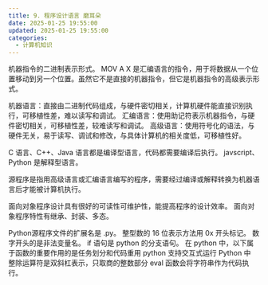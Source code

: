 ```yaml
---
title: 9. 程序设计语言 磨耳朵
date: 2025-01-25 19:55:00
updated: 2025-01-25 19:55:00
categories:
  - 计算机知识
---
```


机器指令的二进制表示形式。
MOV A X 是汇编语言的指令，用于将数据从一个位置移动到另一个位置。虽然它不是直接的机器指令，但它是机器指令的高级表示形式。

机器语言：直接由二进制代码组成，与硬件密切相关，计算机硬件能直接识别执行，可移植性差，难以读写和调试。
汇编语言：使用助记符表示机器指令，与硬件密切相关，可移植性差，较难读写和调试。
高级语言：使用符号化的语法，与硬件无关，易于读写、调试和修改，与具体计算机的相关度低，可移植性好。

C 语言、C++、Java 语言都是编译型语言，代码都需要编译后执行。
javscript、Python 是解释型语言。

源程序是指用高级语言或汇编语言编写的程序，需要经过编译或解释转换为机器语言后才能被计算机执行。

面向对象程序设计具有很好的可读性可维护性，能提高程序的设计效率。
面向对象程序特性有继承、封装、多态。

Python源程序文件的扩展名是 .py。
整型数的 16 位表示方法用 0x 开头标记。
数字开头的是非法变量名。
if 语句是 python 的分支语句。
在 python 中，以下属于函数的重要作用的是任务划分和代码重用
python 支持交互式运行
Python 中 整除运算符是双斜杠表示，只取商的整数部分
eval 函数会将字符串作为代码执行。
